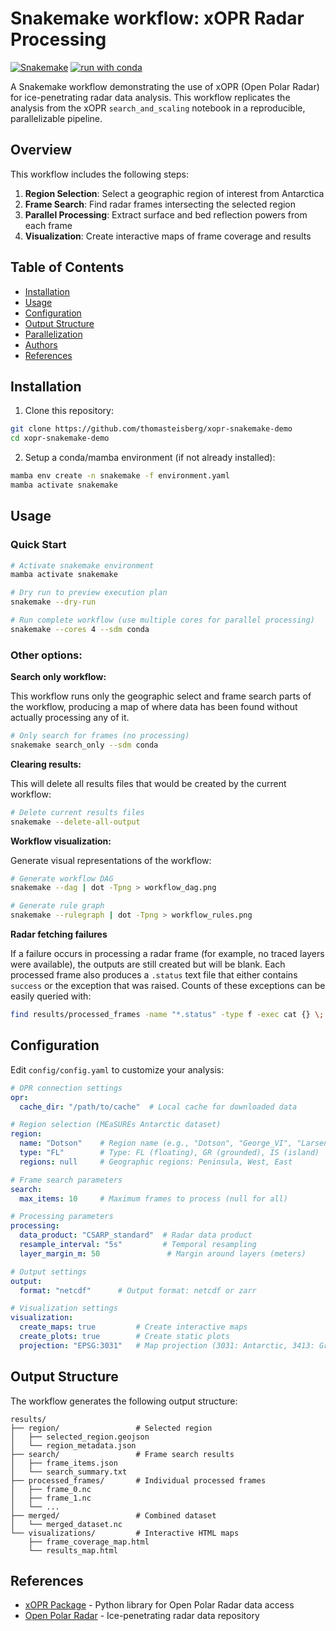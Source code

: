 # Snakemake workflow: xOPR Radar Processing

[![Snakemake](https://img.shields.io/badge/snakemake-≥8.0.0-brightgreen.svg)](https://snakemake.github.io)
[![run with conda](http://img.shields.io/badge/run%20with-conda-3EB049.svg?labelColor=000000&logo=anaconda)](https://docs.conda.io/en/latest/)

A Snakemake workflow demonstrating the use of xOPR (Open Polar Radar) for ice-penetrating radar data analysis. This workflow replicates the analysis from the xOPR `search_and_scaling` notebook in a reproducible, parallelizable pipeline.

## Overview

This workflow includes the following steps:
1. **Region Selection**: Select a geographic region of interest from Antarctica
2. **Frame Search**: Find radar frames intersecting the selected region
3. **Parallel Processing**: Extract surface and bed reflection powers from each frame
5. **Visualization**: Create interactive maps of frame coverage and results

## Table of Contents
- [Installation](#installation)
- [Usage](#usage)
- [Configuration](#configuration)
- [Output Structure](#output-structure)
- [Parallelization](#parallelization)
- [Authors](#authors)
- [References](#references)

## Installation

1. Clone this repository:
```bash
git clone https://github.com/thomasteisberg/xopr-snakemake-demo
cd xopr-snakemake-demo
```

2. Setup a conda/mamba environment (if not already installed):
```bash
mamba env create -n snakemake -f environment.yaml
mamba activate snakemake
```

## Usage

### Quick Start

```bash
# Activate snakemake environment
mamba activate snakemake

# Dry run to preview execution plan
snakemake --dry-run

# Run complete workflow (use multiple cores for parallel processing)
snakemake --cores 4 --sdm conda
```

### Other options:

**Search only workflow:**

This workflow runs only the geographic select and frame search parts of the workflow, 
producing a map of where data has been found without actually processing any of it.

```bash
# Only search for frames (no processing)
snakemake search_only --sdm conda
```

**Clearing results:**

This will delete all results files that would be created by the current workflow:

```bash
# Delete current results files
snakemake --delete-all-output
```

**Workflow visualization:**

Generate visual representations of the workflow:

```bash
# Generate workflow DAG
snakemake --dag | dot -Tpng > workflow_dag.png

# Generate rule graph
snakemake --rulegraph | dot -Tpng > workflow_rules.png
```

**Radar fetching failures**

If a failure occurs in processing a radar frame (for example, no traced layers were available), the outputs are still created but will be blank. Each processed frame also produces a `.status` text file that either contains `success` or the exception that was raised. Counts of these exceptions can be easily queried with:

```bash
find results/processed_frames -name "*.status" -type f -exec cat {} \; -exec echo \; | grep -v '^$' | sort | uniq -c
```

## Configuration

Edit `config/config.yaml` to customize your analysis:

```yaml
# OPR connection settings
opr:
  cache_dir: "/path/to/cache"  # Local cache for downloaded data

# Region selection (MEaSUREs Antarctic dataset)
region:
  name: "Dotson"    # Region name (e.g., "Dotson", "George_VI", "LarsenC")
  type: "FL"        # Type: FL (floating), GR (grounded), IS (island)
  regions: null     # Geographic regions: Peninsula, West, East

# Frame search parameters
search:
  max_items: 10     # Maximum frames to process (null for all)

# Processing parameters
processing:
  data_product: "CSARP_standard"  # Radar data product
  resample_interval: "5s"         # Temporal resampling
  layer_margin_m: 50               # Margin around layers (meters)

# Output settings
output:
  format: "netcdf"      # Output format: netcdf or zarr

# Visualization settings
visualization:
  create_maps: true         # Create interactive maps
  create_plots: true        # Create static plots
  projection: "EPSG:3031"   # Map projection (3031: Antarctic, 3413: Greenland)
```

## Output Structure

The workflow generates the following output structure:

```
results/
├── region/                 # Selected region
│   ├── selected_region.geojson
│   └── region_metadata.json
├── search/                 # Frame search results
│   ├── frame_items.json
│   └── search_summary.txt
├── processed_frames/       # Individual processed frames
│   ├── frame_0.nc
│   ├── frame_1.nc
│   └── ...
├── merged/                 # Combined dataset
│   └── merged_dataset.nc
└── visualizations/         # Interactive HTML maps
    ├── frame_coverage_map.html
    └── results_map.html
```

## References

- [xOPR Package](https://github.com/thomasteisberg/xopr) - Python library for Open Polar Radar data access
- [Open Polar Radar](https://data.openradardata.org/) - Ice-penetrating radar data repository
